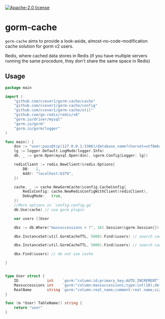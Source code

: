 [![Apache-2.0 license](https://img.shields.io/badge/license-Apache2.0-brightgreen.svg)](https://opensource.org/licenses/Apache-2.0)

# gorm-cache

`gorm-cache` aims to provide a look-aside, almost-no-code-modification cache solution for gorm v2 users.

Redis, where cached data stores in Redis (if you have multiple servers running the same procedure, they don't share the same space in Redis)

## Usage

```go
package main

import (
	"github.com/ccever1/gorm-cache/cache"
	"github.com/ccever1/gorm-cache/config"
	"github.com/ccever1/gorm-cache/util"
	"github.com/go-redis/redis/v8"
	"gorm.io/driver/mysql"
	"gorm.io/gorm"
	"gorm.io/gorm/logger"
)

func main() {
	dsn := "user:pass@tcp(127.0.0.1:3306)/database_name?charset=utf8mb4"
	lg := logger.Default.LogMode(logger.Info)
	db, _ := gorm.Open(mysql.Open(dsn), &gorm.Config{Logger: lg})

	redisClient := redis.NewClient(&redis.Options{
		DB:   2,
		Addr: "localhost:6379",
	})

	cache, _ := cache.NewGormCache(&config.CacheConfig{
		RedisConfig: cache.NewRedisConfigWithClient(redisClient),
		DebugMode:   true,
	})
	//More options in `config.config.go`
	db.Use(cache) // use gorm plugin

	var users []User

	dbx := db.Where("maxsuccessions > ?", 16).Session(&gorm.Session{})

	dbx.InstanceSet(util.GormCacheTTL, 5000).Find(&users) // search cache not hit, objects cached

	dbx.InstanceSet(util.GormCacheTTL, 5000).Find(&users) // search cache hit

	dbx.Find(&users) // do not use cache

}


type User struct {
	ID             int    `gorm:"column:id;primary_key;AUTO_INCREMENT" json:"id"`                                                // ID
	Maxsuccessions int    `gorm:"column:maxsuccessions;type:int(10);default:1;NOT NULL;comment:Maximum consecutive login days;" json:"maxsuccessions"` // 
	RealName       string `gorm:"column:real_name;comment:real name;size:50;" json:"real_name"`                                       // 
}

func (m *User) TableName() string {
	return "user"
}

```

